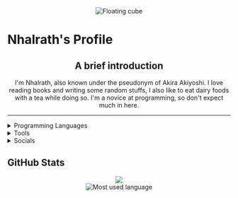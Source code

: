 <!--
Oi! Where ya lookin' at?!
-->

<div align="center">
  
  <img src="https://imgur.com/6AAVHpa.gif" loading="lazy" alt="Floating cube"/>
  
</div>

# Nhalrath's Profile

<div align="center">
  
## A brief introduction
I'm Nhalrath, also known under the pseudonym of Akira Akiyoshi. I love reading books and writing some random stuffs, I also like to eat dairy foods with a tea while doing so. I'm a novice at programming, so don't expect much in here.

</div>

---

<details>
  <summary>Programming Languages</summary>
  
  - C/C++
  - Java
  - JavaScript
  - Perl
  - Python
  - R Lang
</details>
<details>
  <summary>Tools</summary>
  
  - cUrl
  - Git
  - Eclipse IDE
  - Visual Studio 2019
  - Visual Studio Code
</details>
<details>
  <summary>Socials</summary>
  
  - Discord - 昭義明 | Nhalrath#0181
  - Reddit - [u/Nhalrath](https://reddit.com/u/Nhalrath)
  - Steam - [Nhalrath](https://steamcommunity.com/id/osmanthus_akira)
  - Twitter - [@OsmanthusAkira](https://twitter.com/OsmanthusAkira)
  - Yahoo Mail - akira.yami@yahoo<span/>.com
</details>

## GitHub Stats
<div align="center">
  
<img src="https://github-readme-stats.vercel.app/api?username=Nhalrath&show_icons=true&hide_border=true&theme=tokyonight" loading="lazy" lt="GitHub stats"/>\
<img src="https://github-readme-stats.vercel.app/api/top-langs?username=Nhalrath&show_icons=true&hide_border=true&layout=compact&theme=tokyonight" loading="lazy" alt="Most used language"/>
</div>
  
